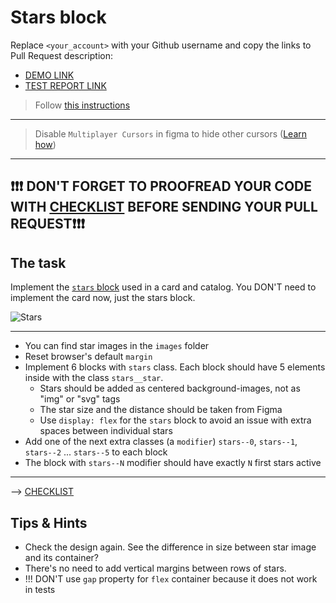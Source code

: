 # Stars block
Replace `<your_account>` with your Github username and copy the links to Pull Request description:
- [DEMO LINK](https://TSkuratovska.github.io/layout_stars/)
- [TEST REPORT LINK](https://TSkuratovska.github.io/layout_stars/report/html_report/)

> Follow [this instructions](https://mate-academy.github.io/layout_task-guideline)
___

> Disable `Multiplayer Cursors` in figma to hide other cursors ([Learn how](https://mate-academy.github.io/layout_task-guideline/figma.html#multiplayer-cursors))
___

## ❗️❗️❗️ DON'T FORGET TO PROOFREAD YOUR CODE WITH [CHECKLIST](https://github.com/mate-academy/layout_stars/blob/master/checklist.md) BEFORE SENDING YOUR PULL REQUEST❗️❗️❗️

## The task
Implement the [`stars` block](https://www.figma.com/file/EIBkG1dy1jnK88YPO34Qir/Moyo-Catalog-updated) used in a card and catalog.
You DON'T need to implement the card now, just the stars block.

![Stars](./reference/stars.png)
___
- You can find star images in the `images` folder
- Reset browser's default `margin`
- Implement 6 blocks with `stars` class. Each block should have 5 elements inside with the class `stars__star`.
  - Stars should be added as centered background-images, not as "img" or "svg" tags
  - The star size and the distance should be taken from Figma
  - Use `display: flex` for the `stars` block to avoid an issue with extra spaces between individual stars
- Add one of the next extra classes (a `modifier`) `stars--0`, `stars--1`, `stars--2` ... `stars--5` to each block
- The block with `stars--N` modifier should have exactly `N` first stars active

---
--> [CHECKLIST](https://github.com/mate-academy/layout_stars/blob/master/checklist.md)

## Tips & Hints
- Check the design again. See the difference in size between star image and its
container?
- There's no need to add vertical margins between rows of stars.
- !!! DON'T use `gap` property for `flex` container because it does not work in tests
